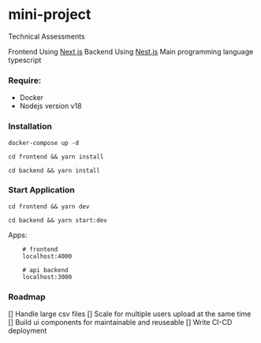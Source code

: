 # mini-project
Technical Assessments

Frontend Using [Next.js](https://nextjs.org/)
Backend Using [Nest.js](https://nestjs.com/)
Main programming language typescript
###  Require:
- Docker
- Nodejs version v18

### Installation
```
docker-compose up -d
```
```
cd frontend && yarn install
```
```
cd backend && yarn install
```

### Start Application

```
cd frontend && yarn dev
```
```
cd backend && yarn start:dev
```
Apps:
```
    # frontend
    localhost:4000

    # api backend
    localhost:3000
```
### Roadmap
[] Handle large csv files
[] Scale for multiple users upload at the same time
[] Build ui components for maintainable and reuseable
[] Write CI-CD deployment
